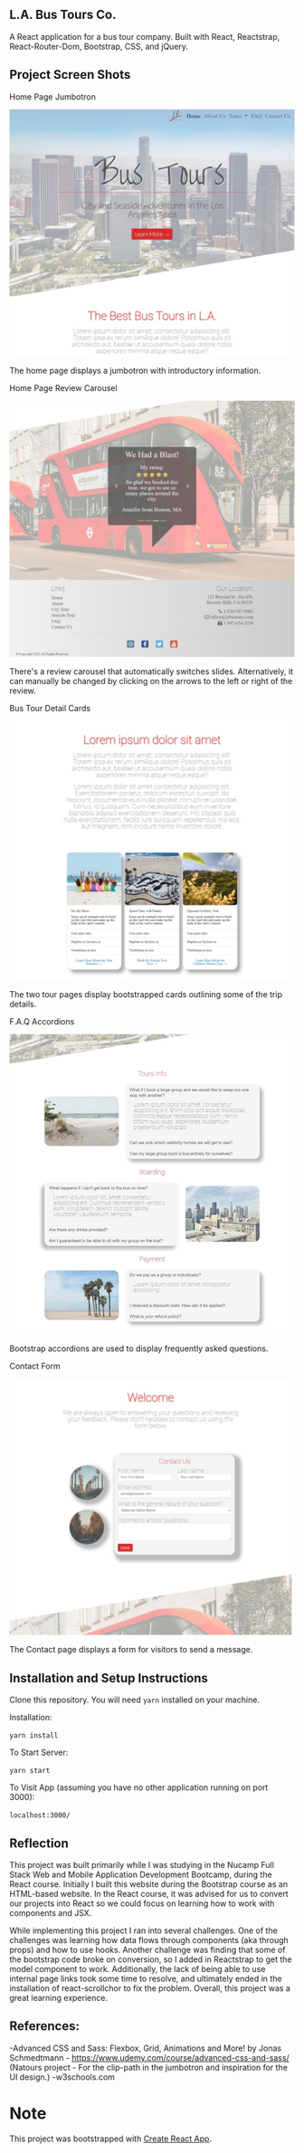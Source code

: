 ## L.A. Bus Tours Co.

A React application for a bus tour company. Built with React, Reactstrap, React-Router-Dom, Bootstrap, CSS, and jQuery.

## Project Screen Shots 



Home Page Jumbotron

![Home Page Jumbotron](src/img-readme/bus-home-jumbotron.jpeg "The home page displays a jumbotron with introductory information.")

The home page displays a jumbotron with introductory information.



Home Page Review Carousel

![Home Page Review Carousel](src/img-readme/bus-home-review-carousel.jpeg "There's a review carousel that automatically switches slides. Alternatively, it can manually be changed by clicking on the arrows to the left or right of the review.")

There's a review carousel that automatically switches slides. Alternatively, it can manually be changed by clicking on the arrows to the left or right of the review.



Bus Tour Detail Cards

![Bus Tour Detail Cards](src/img-readme/bus-tour-cards.jpeg "The two tour pages display bootstrapped cards outlining some of the trip details.")

The two tour pages display bootstrapped cards outlining some of the trip details.



F.A.Q Accordions

![F.A.Q Accordions](src/img-readme/bus-faq-accordions.jpeg "Bootstrap accordions are used to display frequently asked questions.")

Bootstrap accordions are used to display frequently asked questions.



Contact Form

![Contact Form](src/img-readme/bus-form.jpeg "The Contact page displays a form for visitors to send a message.")

The Contact page displays a form for visitors to send a message.



## Installation and Setup Instructions

Clone this repository. You will need `yarn` installed on your machine.  

Installation:

`yarn install`   

To Start Server:

`yarn start`  

To Visit App (assuming you have no other application running on port 3000):

`localhost:3000/`  

## Reflection 

This project was built primarily while I was studying in the Nucamp Full Stack Web and Mobile Application Development Bootcamp, during the React course. Initially I built this website during the Bootstrap course as an HTML-based website. In the React course, it was advised for us to convert our projects into React so we could focus on learning how to work with components and JSX.

While implementing this project I ran into several challenges. One of the challenges was learning how data flows through components (aka through props) and how to use hooks. Another challenge was finding that some of the bootstrap code broke on conversion, so I added in Reactstrap to get the model component to work. Additionally, the lack of being able to use internal page links took some time to resolve, and ultimately ended in the installation of react-scrollchor to fix the problem. Overall, this project was a great learning experience.

## References:

-Advanced CSS and Sass: Flexbox, Grid, Animations and More! by Jonas Schmedtmann - https://www.udemy.com/course/advanced-css-and-sass/ (Natours project - For the clip-path in the jumbotron and inspiration for the UI design.)
-w3schools.com 

# Note

This project was bootstrapped with [Create React App](https://github.com/facebook/create-react-app).
